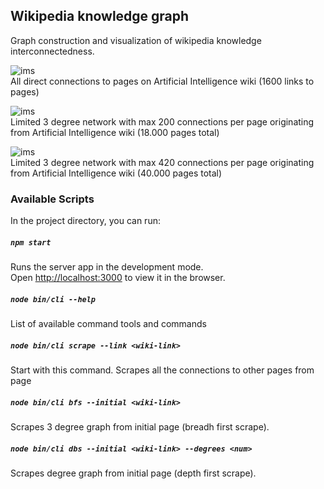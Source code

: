 ## Wikipedia knowledge graph
Graph construction and visualization of wikipedia knowledge interconnectedness.

![ims](https://i.ibb.co/rGtCcyZ/Screenshot-2019-06-29-at-13-05-07.png)
<br>All direct connections to pages on Artificial Intelligence wiki (1600 links to pages)

![ims](https://i.ibb.co/R6m01DL/Screenshot-2019-06-29-at-13-32-11.png)
<br>Limited 3 degree network with max 200 connections per page originating from Artificial Intelligence wiki (18.000 pages total)

![ims](https://i.ibb.co/phqy7bp/Screenshot-2019-06-29-at-14-23-40.png)
<br>Limited 3 degree network with max 420 connections per page originating from Artificial Intelligence wiki (40.000 pages total)

### Available Scripts

In the project directory, you can run:

##### `npm start`

Runs the server app in the development mode.<br>
Open [http://localhost:3000](http://localhost:3000) to view it in the browser.


##### `node bin/cli --help`

List of available command tools and commands<br>


##### `node bin/cli scrape --link <wiki-link>`

Start with this command. Scrapes all the connections to other pages from page <wiki-link><br>


##### `node bin/cli bfs --initial <wiki-link>`

Scrapes 3 degree graph from initial page <wiki-link> (breadh first scrape).<br>


##### `node bin/cli dbs --initial <wiki-link> --degrees <num>`

Scrapes <num> degree graph from initial page <wiki-link> (depth first scrape).<br>
